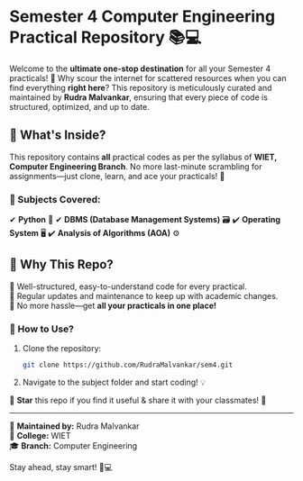 # Semester 4 Computer Engineering Practical Repository 📚💻

Welcome to the **ultimate one-stop destination** for all your Semester 4 practicals! 🚀 Why scour the internet for scattered resources when you can find everything **right here**? This repository is meticulously curated and maintained by **Rudra Malvankar**, ensuring that every piece of code is structured, optimized, and up to date. 

## 📌 What's Inside?
This repository contains **all** practical codes as per the syllabus of **WIET, Computer Engineering Branch**. No more last-minute scrambling for assignments—just clone, learn, and ace your practicals! 💯

### 📂 Subjects Covered:
✔ **Python** 🐍 
✔ **DBMS (Database Management Systems)** 🗃 
✔ **Operating System** 🖥 
✔ **Analysis of Algorithms (AOA)** ⚙️ 

## 🎯 Why This Repo?
🔹 Well-structured, easy-to-understand code for every practical.  
🔹 Regular updates and maintenance to keep up with academic changes.  
🔹 No more hassle—get **all your practicals in one place!**  

### 🚀 How to Use?
1. Clone the repository:  
   ```bash
   git clone https://github.com/RudraMalvankar/sem4.git
   ```
2. Navigate to the subject folder and start coding! 💡

📌 **Star** this repo if you find it useful & share it with your classmates! 🌟  

---  
📢 **Maintained by:** Rudra Malvankar  
🏫 **College:** WIET  
🎓 **Branch:** Computer Engineering  

Stay ahead, stay smart! 🚀💻

